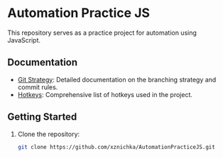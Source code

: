 # Automation Practice JS

This repository serves as a practice project for automation using JavaScript.

## Documentation

- [Git Strategy](docs/git-strategy.md): Detailed documentation on the branching strategy and commit rules.
- [Hotkeys](docs/hotkeys.md): Comprehensive list of hotkeys used in the project.

## Getting Started

1. Clone the repository:
   ```bash
   git clone https://github.com/xznichka/AutomationPracticeJS.git